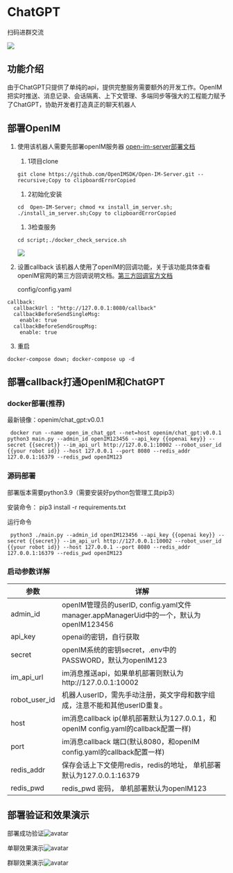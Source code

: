 # ChatGPT
扫码进群交流

![](https://github.com/EthanForAi/ChatGPT/blob/main/img/wechat.jpg)

## 功能介绍

由于ChatGPT只提供了单纯的api，提供完整服务需要额外的开发工作。OpenIM把实时推送、消息记录、会话隔离、上下文管理、多端同步等强大的工程能力赋予了ChatGPT，协助开发者打造真正的聊天机器人

## 部署OpenIM

1. 使用该机器人需要先部署openIM服务器 [open-im-server部署文档](https://doc.rentsoft.cn/#/v2/validation/all)

   1. 1项目clone

   ```
   git clone https://github.com/OpenIMSDK/Open-IM-Server.git --recursive;Copy to clipboardErrorCopied
   ```

   1. 2初始化安装

   ```
   cd  Open-IM-Server; chmod +x install_im_server.sh; ./install_im_server.sh;Copy to clipboardErrorCopied
   ```

   1. 3检查服务

   ```
   cd script;./docker_check_service.sh
   ```

   ![](https://github.com/EthanForAi/ChatGPT/blob/main/docs/docker_success.png)

2. 设置callback
   该机器人使用了openIM的回调功能，关于该功能具体查看openIM官网的第三方回调说明文档。[第三方回调官方文档](https://doc.rentsoft.cn/#/callback/callback)

   config/config.yaml

```
callback:
  callbackUrl : "http://127.0.0.1:8080/callback"
  callbackBeforeSendSingleMsg:
    enable: true 
  callbackBeforeSendGroupMsg:
    enable: true
```

3. 重启

```
docker-compose down; docker-compose up -d
```

## 部署callback打通OpenIM和ChatGPT

### docker部署(推荐)

最新镜像：openim/chat_gpt:v0.0.1

```
 docker run --name open_im_chat_gpt --net=host openim/chat_gpt:v0.0.1 python3 main.py --admin_id openIM123456 --api_key {{openai key}} --secret {{secret}} --im_api_url http://127.0.0.1:10002 --robot_user_id {{your robot id}} --host 127.0.0.1 --port 8080 --redis_addr 127.0.0.1:16379 --redis_pwd openIM123
```

###  源码部署

部署版本需要python3.9（需要安装好python包管理工具pip3）

安装命令： pip3 install -r requirements.txt

运行命令

```
 python3 ./main.py --admin_id openIM123456 --api_key {{openai key}} --secret {{secret}} --im_api_url http://127.0.0.1:10002 --robot_user_id {{your robot id}} --host 127.0.0.1 --port 8080 --redis_addr 127.0.0.1:16379 --redis_pwd openIM123
```

### 启动参数详解

| 参数          | 详解                                                         |
| ------------- | ------------------------------------------------------------ |
| admin_id      | openIM管理员的userID, config.yaml文件manager.appManagerUid中的一个，默认为openIM123456 |
| api_key       | openai的密钥，自行获取                                       |
| secret        | openIM系统的密钥secret，.env中的PASSWORD，默认为openIM123    |
| im_api_url    | im消息推送api，如果单机部署则默认为http://127.0.0.1:10002    |
| robot_user_id | 机器人userID，需先手动注册，英文字母和数字组成，注意不能和其他userID重复。 |
| host          | im消息callback ip(单机部署默认为127.0.0.1，和openIM config.yaml的callback配置一样) |
| port          | im消息callback 端口(默认8080，和openIM config.yaml的callback配置一样) |
| redis_addr    | 保存会话上下文使用redis，redis的地址， 单机部署默认为127.0.0.1:16379 |
| redis_pwd     | redis_pwd 密码， 单机部署默认为openIM123                     |


## 部署验证和效果演示

部署成功验证![avatar](https://github.com/EthanForAi/ChatGPT/blob/main/img/deploy.png)

单聊效果演示![avatar](https://github.com/EthanForAi/ChatGPT/blob/main/img/single.jpg)


群聊效果演示![avatar](https://github.com/EthanForAi/ChatGPT/blob/main/img/group.jpg)

